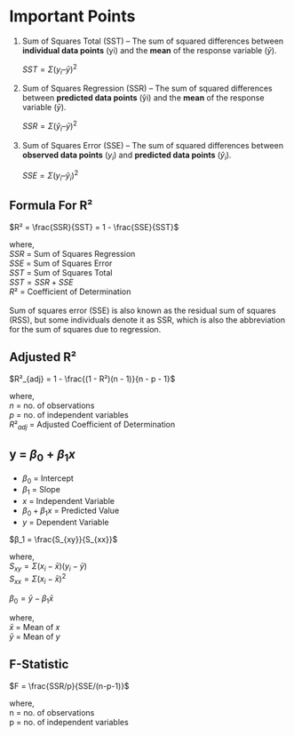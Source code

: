 # Important Points

1. Sum of Squares Total (SST) – The sum of squared differences between **individual data points** (yi) and the **mean** of the response variable ($\bar{y}$).

   $SST = Σ(y_i – \bar{y})^2$

2. Sum of Squares Regression (SSR) – The sum of squared differences between **predicted data points** (ŷi) and the **mean** of the response variable ($\bar{y}$).

   $SSR = Σ(ŷ_i – \bar{y})^2$

3. Sum of Squares Error (SSE) – The sum of squared differences between **observed data points** ($y_i$) and **predicted data points** ($ŷ_i$).

   $SSE = Σ(y_i – ŷ_i)^2$

## Formula For R²

$R² = \frac{SSR}{SST} = 1 - \frac{SSE}{SST}$

where,  
$SSR$ = Sum of Squares Regression  
$SSE$ = Sum of Squares Error  
$SST$ = Sum of Squares Total  
$SST = SSR + SSE$  
$R²$ = Coefficient of Determination  
<br />
Sum of squares error (SSE) is also known as the residual sum of squares (RSS), but some individuals denote it as SSR, which is also the abbreviation for the sum of squares due to regression.

## Adjusted R²

$R²_{adj} = 1 - \frac{(1 - R²)(n - 1)}{n - p - 1}$

where,  
$n$ = no. of observations  
$p$ = no. of independent variables  
$R²_{adj}$ = Adjusted Coefficient of Determination

## y = $β_0 + β_1x$

- $β_0$ = Intercept
- $β_1$ = Slope
- $x$ = Independent Variable
- $β_0 + β_1x$ = Predicted Value
- $y$ = Dependent Variable

$β_1 = \frac{S_{xy}}{S_{xx}}$

where,  
$S_{xy} = Σ(x_i - \bar{x})(y_i - \bar{y})$  
$S_{xx} = Σ(x_i - \bar{x})^2$

$β_0 = \bar{y} - β_1\bar{x}$

where,  
$\bar{x}$ = Mean of $x$  
$\bar{y}$ = Mean of $y$

## F-Statistic

$F = \frac{SSR/p}{SSE/(n-p-1)}$

where,  
n = no. of observations  
p = no. of independent variables

